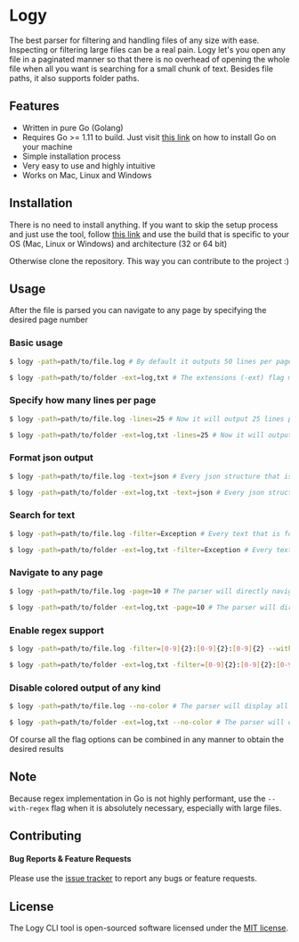 # Logy

The best parser for filtering and handling files of any size with ease. Inspecting or filtering large files can be a real pain. Logy let's you open any file in a paginated manner so that there is no overhead of opening the whole file when all you want is searching for a small chunk of text. Besides file paths, it also supports folder paths.

## Features

- Written in pure Go (Golang)
- Requires Go >= 1.11 to build. Just visit [this link](https://golang.org/doc/install) on how to install Go on your machine
- Simple installation process
- Very easy to use and highly intuitive
- Works on Mac, Linux and Windows

## Installation

There is no need to install anything. If you want to skip the setup process and just use the tool, follow [this link](https://github.com/iulianclita/logy/releases) and use the build that is specific to your OS (Mac, Linux or Windows) and architecture (32 or 64 bit)

Otherwise clone the repository. This way you can contribute to the project :)

## Usage

After the file is parsed you can navigate to any page by specifying the desired page number

### Basic usage
```bash
$ logy -path=path/to/file.log # By default it outputs 50 lines per page
```

```bash
$ logy -path=path/to/folder -ext=log,txt # The extensions (-ext) flag must be specified for folder paths to mention what file types should be scanned. In this example the parser will search the folder recursively for all files ending with .log or .txt extension
```

### Specify how many lines per page
```bash
$ logy -path=path/to/file.log -lines=25 # Now it will output 25 lines per page
```

```bash
$ logy -path=path/to/folder -ext=log,txt -lines=25 # Now it will output 25 lines per page
```

### Format json output
```bash
$ logy -path=path/to/file.log -text=json # Every json structure that is found will be nicely formatted 
```

```bash
$ logy -path=path/to/folder -ext=log,txt -text=json # Every json structure that is found will be nicely formatted 
```

### Search for text
```bash
$ logy -path=path/to/file.log -filter=Exception # Every text that is found will be nicely colored to be easily observed 
``` 

```bash
$ logy -path=path/to/folder -ext=log,txt -filter=Exception # Every text that is found will be nicely colored to be easily observed 
``` 

### Navigate to any page
```bash
$ logy -path=path/to/file.log -page=10 # The parser will directly navigate to the specified page number 
```

```bash
$ logy -path=path/to/folder -ext=log,txt -page=10 # The parser will directly navigate to the specified page number 
```

### Enable regex support
```bash
$ logy -path=path/to/file.log -filter=[0-9]{2}:[0-9]{2}:[0-9]{2} --with-regex # The parser will search for any text that matches whatever was specified in the filter option flag
```

```bash
$ logy -path=path/to/folder -ext=log,txt -filter=[0-9]{2}:[0-9]{2}:[0-9]{2} --with-regex # The parser will search for any text that matches whatever was specified in the filter option flag
```   

### Disable colored output of any kind
```bash
$ logy -path=path/to/file.log --no-color # The parser will display all text with the same color (black/white). Probably you will never want this behavior but it's here just in case :)
``` 

```bash
$ logy -path=path/to/folder -ext=log,txt --no-color # The parser will display all text with the same color (black/white). Probably you will never want this behavior but it's here just in case :)
``` 

Of course all the flag options can be combined in any manner to obtain the desired results

## Note
Because regex implementation in Go is not highly performant, use the `--with-regex` flag when it is absolutely necessary, especially with large files.

## Contributing

#### Bug Reports & Feature Requests

Please use the [issue tracker](https://github.com/iulianclita/logy/issues) to report any bugs or feature requests.

## License

The Logy CLI tool is open-sourced software licensed under the [MIT license](http://opensource.org/licenses/MIT).
